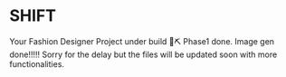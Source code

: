 # SHIFT
Your Fashion Designer
Project under build 🔨⛏️
Phase1 done. 
Image gen done!!!!!
Sorry for the delay but the files will be updated soon with more functionalities.

